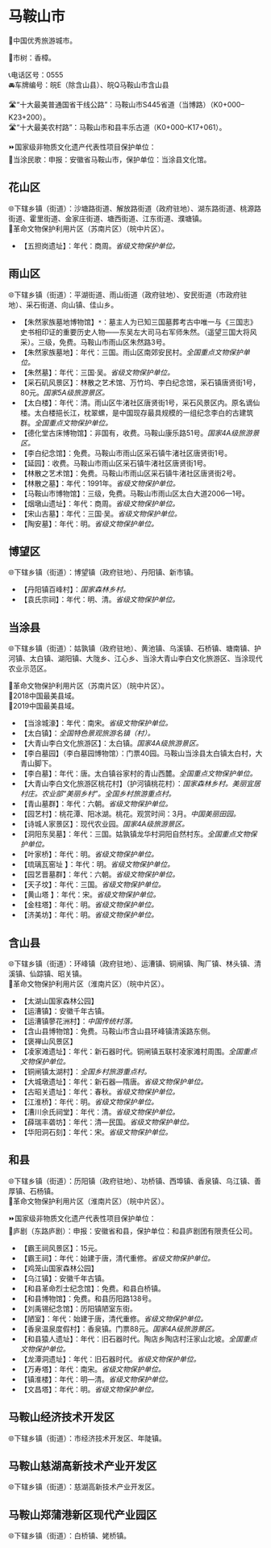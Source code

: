# 马鞍山市  
🏅中国优秀旅游城市。  
  
🌳市树：香樟。  
  
📞电话区号：0555  
🚘车牌编号：皖E（除含山县）、皖Q马鞍山市含山县  
  
🛣️“十大最美普通国省干线公路”：马鞍山市S445省道（当博路）（K0+000–K23+200）。  
🛣️“十大最美农村路”：马鞍山市和县丰乐古道（K0+000–K17+061）。  
  
⏩国家级非物质文化遗产代表性项目保护单位：  
🔸当涂民歌：申报：安徽省马鞍山市，保护单位：当涂县文化馆。    

## 花山区  
🌐下辖乡镇（街道）：沙塘路街道、解放路街道（政府驻地）、湖东路街道、桃源路街道、霍里街道、金家庄街道、塘西街道、江东街道、濮塘镇。  
🚩革命文物保护利用片区（苏南片区）（皖中片区）。  
  
* 【五担岗遗址】：年代：商周。*省级文物保护单位。*

## 雨山区  
🌐下辖乡镇（街道）：平湖街道、雨山街道（政府驻地）、安民街道（市政府驻地）、采石街道、向山镇、佳山乡。  
  
* 【朱然家族墓地博物馆】`*`：墓主人为已知三国墓葬考古中唯一与《三国志》史书相印证的重要历史人物——东吴左大司马右军师朱然。（遥望三国大将风采）。三级，免费。马鞍山市雨山区朱然路3号。
* 【朱然家族墓地】：年代：三国。雨山区南郊安民村。*全国重点文物保护单位。*  
* 【朱然墓】：年代：三国·吴。*省级文物保护单位。*
* 【采石矶风景区】：林散之艺术馆、万竹坞、李白纪念馆，采石镇唐贤街1号，80元。*国家5A级旅游景区。*  
* 【太白楼】：年代：清。雨山区牛渚社区唐贤街1号，采石风景区内。原名谪仙楼。太白楼挹长江，枕翠螺，是中国现存最具规模的一组纪念李白的古建筑群。*全国重点文物保护单位。*  
* 【德化堂古床博物馆】：非国有，收费。马鞍山康乐路51号。*国家4A级旅游景区。*  
* 【李白纪念馆】：免费。马鞍山市雨山区采石镇牛渚社区唐贤街1号。  
* 【延园】：收费。马鞍山市雨山区采石镇牛渚社区唐贤街1号。  
* 【林散之艺术馆】：免费。马鞍山市雨山区采石镇牛渚社区唐贤街2号。  
* 【林散之墓】：年代：1991年。*省级文物保护单位。*
* 【马鞍山市博物馆】：三级，免费。马鞍山市雨山区太白大道2006—1号。  
* 【烟墩山遗址】：年代：商周。*省级文物保护单位。*
* 【宋山古墓】：年代：三国·吴。*省级文物保护单位。*
* 【陶安墓】：年代：明。*省级文物保护单位。*

## 博望区  
🌐下辖乡镇（街道）：博望镇（政府驻地）、丹阳镇、新市镇。  
  
* 【丹阳镇百峰村】：*国家森林乡村。*  
* 【袁氏宗祠】：年代：明、清。*省级文物保护单位。*

## 当涂县  
🌐下辖乡镇（街道）：姑孰镇（政府驻地）、黄池镇、乌溪镇、石桥镇、塘南镇、护河镇、太白镇、湖阳镇、大陇乡、江心乡、当涂大青山李白文化旅游区、当涂现代农业示范区。  
  
🚩革命文物保护利用片区（苏南片区）（皖中片区）。  
🏅2018中国最美县域。  
🏅2019中国最美县域。  
  
* 【当涂城濠】：年代：南宋。*省级文物保护单位。*
* 【太白镇】：*全国特色景观旅游名镇（村）。*  
* 【大青山李白文化旅游区】：太白镇。*国家4A级旅游景区。*  
* 【李白墓园】（李白墓园博物馆）：门票40园。马鞍山当涂县太白镇太白村，大青山脚下。  
* 【李白墓】：年代：唐。太白镇谷家村的青山西麓。*全国重点文物保护单位。*  
* 【大青山李白文化旅游区桃花村】（护河镇桃花村）：*国家森林乡村。美丽宜居村庄。农业部“美丽乡村”。全国乡村旅游重点村。*  
* 【青山墓群】：年代：六朝。*省级文物保护单位。*
* 【园艺村】：桃花潭、阳冰湖。桃花。观赏时间：3月。*中国美丽田园。*  
* 【诗城人家景区】：现代农业园。*国家4A级旅游景区。*  
* 【洞阳东吴墓】：年代：三国。姑孰镇龙华村洞阳自然村东。*全国重点文物保护单位。*  
* 【叶家桥】：年代：明。*省级文物保护单位。*
* 【琉璃瓦窑址 】：年代：明。*省级文物保护单位。*
* 【园艺晋墓群】：年代：六朝。*省级文物保护单位。*
* 【天子坟】：年代：三国。*省级文物保护单位。*
* 【黄山塔 】：年代：宋。*省级文物保护单位。*
* 【金柱塔】：年代：明。*省级文物保护单位。*
* 【济美坊】：年代：明。*省级文物保护单位。*  

## 含山县  
🌐下辖乡镇（街道）：环峰镇（政府驻地）、运漕镇、铜闸镇、陶厂镇、林头镇、清溪镇、仙踪镇、昭关镇。  
🚩革命文物保护利用片区（淮南片区）（皖中片区）。  
  
* 【太湖山国家森林公园】  
* 【运漕镇】：安徽千年古镇。  
* 【运漕镇蓼花洲村】：*中国传统村落。*  
* 【含山县博物馆】：免费。马鞍山市含山县环峰镇清溪路东侧。  
* 【褒禅山风景区】  
* 【凌家滩遗址】：年代：新石器时代。铜闸镇五联村凌家滩村周围。*全国重点文物保护单位。*  
* 【铜闸镇太湖村】：*全国乡村旅游重点村。*  
* 【大城墩遗址】：年代：新石器—隋唐。*省级文物保护单位。*
* 【古昭关遗址】：年代：春秋。*省级文物保护单位。*
* 【江淮桥】：年代：明。*省级文物保护单位。*
* 【漕川佘氏祠堂】：年代：清。*省级文物保护单位。*
* 【薛瑞丰砻坊】：年代：清—民国。*省级文物保护单位。*
* 【华阳洞石刻】：年代：宋。*省级文物保护单位。*  

## 和县  
🌐下辖乡镇（街道）：历阳镇（政府驻地）、功桥镇、西埠镇、香泉镇、乌江镇、善厚镇、石杨镇。  
🚩革命文物保护利用片区（淮南片区）（皖中片区）。  
  
⏩国家级非物质文化遗产代表性项目保护单位：  
🔸庐剧（东路庐剧）：申报：安徽省和县，保护单位：和县庐剧团有限责任公司。    
  
* 【霸王祠风景区】：15元。  
* 【霸王祠】：年代：始建于唐，清代重修。*省级文物保护单位。*
* 【鸡笼山国家森林公园】  
* 【乌江镇】：安徽千年古镇。  
* 【和县革命烈士纪念馆】：免费。和县白桥镇。  
* 【和县博物馆】：免费。和县历阳路138号。  
* 【刘禹锡纪念馆】：历阳镇陋室东街。  
* 【陋室】：年代：始建于唐，清代重修。*省级文物保护单位。*
* 【香泉温泉度假村】：香泉镇。门票88元。*国家4A级旅游景区。*  
* 【和县猿人遗址】：年代：旧石器时代。陶店乡陶店村汪家山北坡。*全国重点文物保护单位。*  
* 【龙潭洞遗址】：年代：旧石器时代。*省级文物保护单位。*
* 【万寿塔】：年代：南宋。*省级文物保护单位。*
* 【镇淮楼】：年代：明—清。*省级文物保护单位。*
* 【文昌塔】：年代：明。*省级文物保护单位。*  

## 马鞍山经济技术开发区  
🌐下辖乡镇（街道）：市经济技术开发区、年陡镇。  

## 马鞍山慈湖高新技术产业开发区  
🌐下辖乡镇（街道）：慈湖高新技术产业开发区。  

## 马鞍山郑蒲港新区现代产业园区  
🌐下辖乡镇（街道）：白桥镇、姥桥镇。  